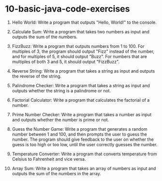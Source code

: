 # 10-basic-java-code-exercises

1. Hello World: Write a program that outputs "Hello, World!" to the console.

2. Calculate Sum: Write a program that takes two numbers as input and outputs the sum of the numbers.

3. FizzBuzz: Write a program that outputs numbers from 1 to 100. For multiples of 3, the program should output "Fizz" instead of the number, and for multiples of 5, it should output "Buzz". For numbers that are multiples of both 3 and 5, it should output "FizzBuzz".

4. Reverse String: Write a program that takes a string as input and outputs the reverse of the string.

5. Palindrome Checker: Write a program that takes a string as input and outputs whether the string is a palindrome or not.

6. Factorial Calculator: Write a program that calculates the factorial of a number.

7. Prime Number Checker: Write a program that takes a number as input and outputs whether the number is prime or not.

8. Guess the Number Game: Write a program that generates a random number between 1 and 100, and then prompts the user to guess the number. The program should give feedback to the user on whether the guess is too high or too low, until the user correctly guesses the number.

9. Temperature Converter: Write a program that converts temperature from Celsius to Fahrenheit and vice versa.

10. Array Sum: Write a program that takes an array of numbers as input and outputs the sum of the numbers in the array.

